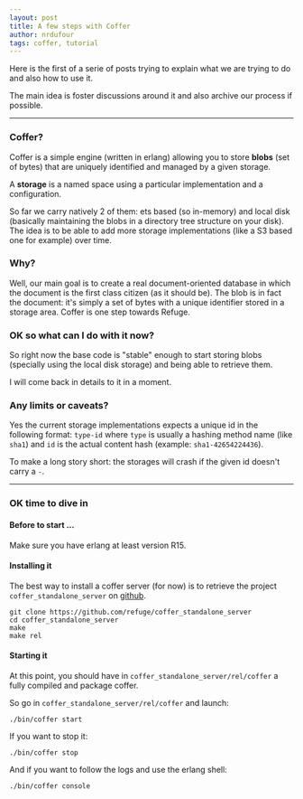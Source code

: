 ```yaml
---
layout: post
title: A few steps with Coffer
author: nrdufour
tags: coffer, tutorial
---
```


Here is the first of a serie of posts trying to explain what we are trying to do and also how to use it.

The main idea is foster discussions around it and also archive our process if possible.

---

### Coffer?

Coffer is a simple engine (written in erlang) allowing you to store **blobs** (set of bytes) that are uniquely identified and managed by a given storage.

A **storage** is a named space using a particular implementation and a configuration.

So far we carry natively 2 of them: ets based (so in-memory) and local disk (basically maintaining the blobs in a directory tree structure on your disk). The idea is to be able to add more storage implementations (like a S3 based one for example) over time.


### Why?

Well, our main goal is to create a real document-oriented database in which the document is the first class citizen (as it should be). The blob is in fact the document: it's simply a set of bytes with a unique identifier stored in a storage area. Coffer is one step towards Refuge.

### OK so what can I do with it now?

So right now the base code is "stable" enough to start storing blobs (specially using the local disk storage) and being able to retrieve them.

I will come back in details to it in a moment.

### Any limits or caveats?

Yes the current storage implementations expects a unique id in the following format: `type-id` where `type` is usually a hashing method name (like `sha1`) and `id` is the actual content hash (example: `sha1-42654224436`).

To make a long story short: the storages will crash if the given id doesn't carry a `-`.

---

### OK time to dive in

#### Before to start …

Make sure you have erlang at least version R15.

#### Installing it

The best way to install a coffer server (for now) is to retrieve the project `coffer_standalone_server` on [github](http://github.com/refuge/coffer_standalone_server).

    git clone https://github.com/refuge/coffer_standalone_server
    cd coffer_standalone_server
    make
    make rel

#### Starting it

At this point, you should have in `coffer_standalone_server/rel/coffer` a fully compiled and package coffer.

So go in `coffer_standalone_server/rel/coffer` and launch:

    ./bin/coffer start

If you want to stop it:

    ./bin/coffer stop

And if you want to follow the logs and use the erlang shell:

    ./bin/coffer console